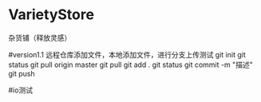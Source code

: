 # VarietyStore
杂货铺（释放灵感）

#version1.1
远程仓库添加文件，本地添加文件，进行分支上传测试
git init
git status
git pull origin master
git pull
git add .
git status
git commit -m "描述"
git push


#io测试